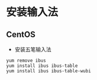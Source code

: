 # 安装输入法

## CentOS

* 安装五笔输入法
```shell
yum remove ibus
yum install ibus ibus-table
yum install ibus ibus-table-wubi
```
